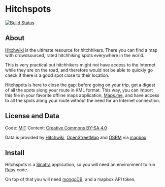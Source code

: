 # Hitchspots

[![Build Status](https://travis-ci.org/NoryDev/hitchspots.svg?branch=master)](https://travis-ci.org/NoryDev/hitchspots)

## About

[Hitchwiki](https://www.hitchwiki.org) is the ultimate resource for hitchhikers. There you can find a map with crowdsourced, rated hitchhiking spots everywhere in the world.

This is very practical but hitchhikers might not have access to the Internet while they are on the road, and therefore would not be able to quickly go check if there is a good spot close to their location.

Hitchspots is here to close the gap: before going on your trip, get a digest of all the spots along your route in KML format. This way, you can import this file in your favorite offline maps application, [Maps.me](https://maps.me/en/home), and have access to all the spots along your route without the need for an Internet connection.

## License and Data

Code: [MIT](https://github.com/NoryDev/hitchspots/blob/master/LICENSE.md) Content: [Creative Commons BY-SA 4.0](https://creativecommons.org/licenses/by-sa/4.0/)

Data is provided by [Hitchwiki](https://www.hitchwiki.org), [OpenStreetMap](https://nominatim.openstreetmap.org/) and [OSRM](http://project-osrm.org/) via [mapbox](https://www.mapbox.com/)

## Install

Hitchspots is a [Sinatra](http://www.sinatrarb.com/) application, so you will need an environment to run [Ruby](http://ruby-lang.org/) code.

On top of that you will need [mongoDB](https://www.mongodb.com/), and a mapbox API token.
